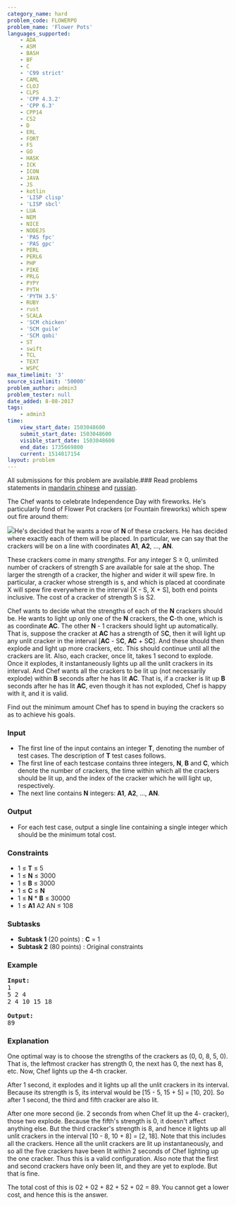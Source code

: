 ```yaml
---
category_name: hard
problem_code: FLOWERPO
problem_name: 'Flower Pots'
languages_supported:
    - ADA
    - ASM
    - BASH
    - BF
    - C
    - 'C99 strict'
    - CAML
    - CLOJ
    - CLPS
    - 'CPP 4.3.2'
    - 'CPP 6.3'
    - CPP14
    - CS2
    - D
    - ERL
    - FORT
    - FS
    - GO
    - HASK
    - ICK
    - ICON
    - JAVA
    - JS
    - kotlin
    - 'LISP clisp'
    - 'LISP sbcl'
    - LUA
    - NEM
    - NICE
    - NODEJS
    - 'PAS fpc'
    - 'PAS gpc'
    - PERL
    - PERL6
    - PHP
    - PIKE
    - PRLG
    - PYPY
    - PYTH
    - 'PYTH 3.5'
    - RUBY
    - rust
    - SCALA
    - 'SCM chicken'
    - 'SCM guile'
    - 'SCM qobi'
    - ST
    - swift
    - TCL
    - TEXT
    - WSPC
max_timelimit: '3'
source_sizelimit: '50000'
problem_author: admin3
problem_tester: null
date_added: 8-08-2017
tags:
    - admin3
time:
    view_start_date: 1503048600
    submit_start_date: 1503048600
    visible_start_date: 1503048600
    end_date: 1735669800
    current: 1514817154
layout: problem
---
```

All submissions for this problem are available.### Read problems statements in [mandarin chinese](http://www.codechef.com/download/translated/AUG17/mandarin/FLOWERPO.pdf) and [russian](http://www.codechef.com/download/translated/AUG17/russian/FLOWERPO.pdf).

The Chef wants to celebrate Independence Day with fireworks. He's particularly fond of Flower Pot crackers (or Fountain fireworks) which spew out fire around them:

![](https://codechef_shared.s3.amazonaws.com/download/upload/AUG17/FLOWERPO.png)He's decided that he wants a row of **N** of these crackers. He has decided where exactly each of them will be placed. In particular, we can say that the crackers will be on a line with coordinates **A1**, **A2**, ..., **AN**.

These crackers come in many *strengths*. For any integer S ≥ 0, unlimited number of crackers of strength S are available for sale at the shop. The larger the strength of a cracker, the higher and wider it will spew fire. In particular, a cracker whose strength is s, and which is placed at coordinate X will spew fire everywhere in the interval \[X - S, X + S\], both end points inclusive. The cost of a cracker of strength S is S2.

Chef wants to decide what the strengths of each of the **N** crackers should be. He wants to light up only one of the **N** crackers, the **C**-th one, which is as coordinate **AC**. The other **N** - 1 crackers should light up automatically. That is, suppose the cracker at **AC** has a strength of S**C**, then it will light up any unlit cracker in the interval \[**AC** - S**C**, **AC** + S**C**\]. And these should then explode and light up more crackers, etc. This should continue until all the crackers are lit. Also, each cracker, once lit, takes 1 second to explode. Once it explodes, it instantaneously lights up all the unlit crackers in its interval. And Chef wants all the crackers to be lit up (not necessarily explode) within **B** seconds after he has lit **AC**. That is, if a cracker is lit up **B** seconds after he has lit **AC**, even though it has not exploded, Chef is happy with it, and it is valid.

Find out the minimum amount Chef has to spend in buying the crackers so as to achieve his goals.

### Input

- The first line of the input contains an integer **T**, denoting the number of test cases. The description of **T** test cases follows.
- The first line of each testcase contains three integers, **N**, **B** and **C**, which denote the number of crackers, the time within which all the crackers should be lit up, and the index of the cracker which he will light up, respectively.
- The next line contains **N** integers: **A1**, **A2**, ..., **AN**.

### Output

- For each test case, output a single line containing a single integer which should be the minimum total cost.

### Constraints

- 1 ≤ **T** ≤ 5
- 1 ≤ **N** ≤ 3000
- 1 ≤ **B** ≤ 3000
- 1 ≤ **C** ≤ **N**
- 1 ≤ **N** \* **B** ≤ 30000
- 1 ≤ **A1** A2 AN ≤ 108

### Subtasks

- **Subtask 1** (20 points) : **C** = 1
- **Subtask 2** (80 points) : Original constraints

### Example

<pre><b>Input:</b>
1
5 2 4
2 4 10 15 18

<b>Output:</b>
89
</pre>
### Explanation

One optimal way is to choose the strengths of the crackers as (0, 0, 8, 5, 0). That is, the leftmost cracker has strength 0, the next has 0, the next has 8, etc. Now, Chef lights up the 4-th cracker.

After 1 second, it explodes and it lights up all the unlit crackers in its interval. Because its strength is 5, its interval would be \[15 - 5, 15 + 5\] = \[10, 20\]. So after 1 second, the third and fifth cracker are also lit.

After one more second (ie. 2 seconds from when Chef lit up the 4- cracker), those two explode. Because the fifth's strength is 0, it doesn't affect anything else. But the third cracker's strength is 8, and hence it lights up all unlit crackers in the interval \[10 - 8, 10 + 8\] = \[2, 18\]. Note that this includes all the crackers. Hence all the unlit crackers are lit up instantaneously, and so all the five crackers have been lit within 2 seconds of Chef lighting up the one cracker. Thus this is a valid configuration. Also note that the first and second crackers have only been lit, and they are yet to explode. But that is fine.

The total cost of this is 02 + 02 + 82 + 52 + 02 = 89. You cannot get a lower cost, and hence this is the answer.
